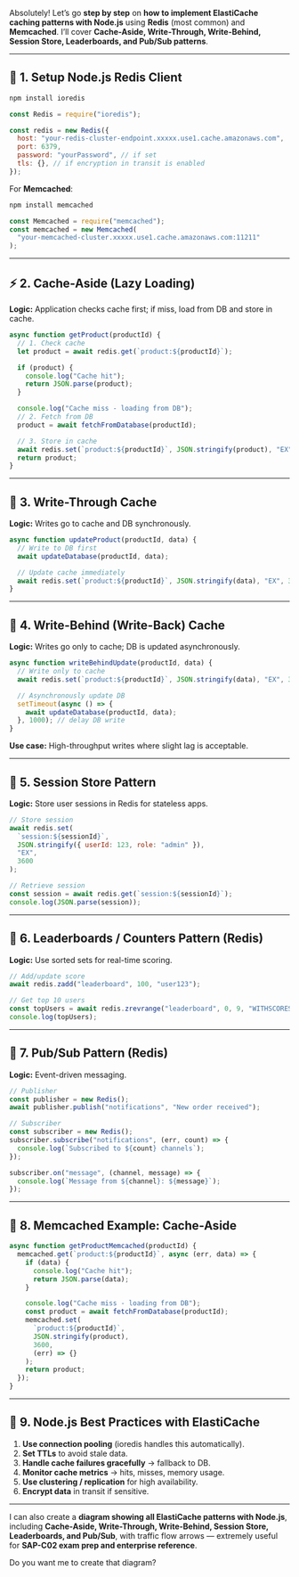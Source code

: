 Absolutely! Let’s go **step by step** on **how to implement ElastiCache caching patterns with Node.js** using **Redis** (most common) and **Memcached**. I’ll cover **Cache-Aside, Write-Through, Write-Behind, Session Store, Leaderboards, and Pub/Sub patterns**.

---

## 🧭 1. Setup Node.js Redis Client

```bash
npm install ioredis
```

```javascript
const Redis = require("ioredis");

const redis = new Redis({
  host: "your-redis-cluster-endpoint.xxxxx.use1.cache.amazonaws.com",
  port: 6379,
  password: "yourPassword", // if set
  tls: {}, // if encryption in transit is enabled
});
```

For **Memcached**:

```bash
npm install memcached
```

```javascript
const Memcached = require("memcached");
const memcached = new Memcached(
  "your-memcached-cluster.xxxxx.use1.cache.amazonaws.com:11211"
);
```

---

## ⚡ 2. Cache-Aside (Lazy Loading)

**Logic:** Application checks cache first; if miss, load from DB and store in cache.

```javascript
async function getProduct(productId) {
  // 1. Check cache
  let product = await redis.get(`product:${productId}`);

  if (product) {
    console.log("Cache hit");
    return JSON.parse(product);
  }

  console.log("Cache miss - loading from DB");
  // 2. Fetch from DB
  product = await fetchFromDatabase(productId);

  // 3. Store in cache
  await redis.set(`product:${productId}`, JSON.stringify(product), "EX", 3600); // TTL 1 hour
  return product;
}
```

---

## 🔹 3. Write-Through Cache

**Logic:** Writes go to cache and DB synchronously.

```javascript
async function updateProduct(productId, data) {
  // Write to DB first
  await updateDatabase(productId, data);

  // Update cache immediately
  await redis.set(`product:${productId}`, JSON.stringify(data), "EX", 3600);
}
```

---

## 🔹 4. Write-Behind (Write-Back) Cache

**Logic:** Writes go only to cache; DB is updated asynchronously.

```javascript
async function writeBehindUpdate(productId, data) {
  // Write only to cache
  await redis.set(`product:${productId}`, JSON.stringify(data), "EX", 3600);

  // Asynchronously update DB
  setTimeout(async () => {
    await updateDatabase(productId, data);
  }, 1000); // delay DB write
}
```

**Use case:** High-throughput writes where slight lag is acceptable.

---

## 🔹 5. Session Store Pattern

**Logic:** Store user sessions in Redis for stateless apps.

```javascript
// Store session
await redis.set(
  `session:${sessionId}`,
  JSON.stringify({ userId: 123, role: "admin" }),
  "EX",
  3600
);

// Retrieve session
const session = await redis.get(`session:${sessionId}`);
console.log(JSON.parse(session));
```

---

## 🔹 6. Leaderboards / Counters Pattern (Redis)

**Logic:** Use sorted sets for real-time scoring.

```javascript
// Add/update score
await redis.zadd("leaderboard", 100, "user123");

// Get top 10 users
const topUsers = await redis.zrevrange("leaderboard", 0, 9, "WITHSCORES");
console.log(topUsers);
```

---

## 🔹 7. Pub/Sub Pattern (Redis)

**Logic:** Event-driven messaging.

```javascript
// Publisher
const publisher = new Redis();
await publisher.publish("notifications", "New order received");

// Subscriber
const subscriber = new Redis();
subscriber.subscribe("notifications", (err, count) => {
  console.log(`Subscribed to ${count} channels`);
});

subscriber.on("message", (channel, message) => {
  console.log(`Message from ${channel}: ${message}`);
});
```

---

## 🔹 8. Memcached Example: Cache-Aside

```javascript
async function getProductMemcached(productId) {
  memcached.get(`product:${productId}`, async (err, data) => {
    if (data) {
      console.log("Cache hit");
      return JSON.parse(data);
    }

    console.log("Cache miss - loading from DB");
    const product = await fetchFromDatabase(productId);
    memcached.set(
      `product:${productId}`,
      JSON.stringify(product),
      3600,
      (err) => {}
    );
    return product;
  });
}
```

---

## 🧾 9. Node.js Best Practices with ElastiCache

1. **Use connection pooling** (ioredis handles this automatically).
2. **Set TTLs** to avoid stale data.
3. **Handle cache failures gracefully** → fallback to DB.
4. **Monitor cache metrics** → hits, misses, memory usage.
5. **Use clustering / replication** for high availability.
6. **Encrypt data** in transit if sensitive.

---

I can also create a **diagram showing all ElastiCache patterns with Node.js**, including **Cache-Aside, Write-Through, Write-Behind, Session Store, Leaderboards, and Pub/Sub**, with traffic flow arrows — extremely useful for **SAP-C02 exam prep and enterprise reference**.

Do you want me to create that diagram?

